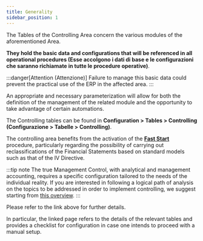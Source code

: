 ```yaml
---
title: Generality
sidebar_position: 1
---
```


The Tables of the Controlling Area concern the various modules of the aforementioned Area.

**They hold the basic data and configurations that will be referenced in all operational procedures (Esse accolgono i dati di base e le configurazioni che saranno richiamate in tutte le procedure operative)**.

:::danger[Attention (Attenzione)]
Failure to manage this basic data could prevent the practical use of the ERP in the affected area.
:::

An appropriate and necessary parameterization will allow for both the definition of the management of the related module and the opportunity to take advantage of certain automations.

The Controlling tables can be found in **Configuration > Tables > Controlling (Configurazione > Tabelle > Controlling)**.

The controlling area benefits from the activation of the [**Fast Start**](/docs/guide/fast-start) procedure, particularly regarding the possibility of carrying out reclassifications of the Financial Statements based on standard models such as that of the IV Directive.

:::tip note
The true Management Control, with analytical and management accounting, requires a specific configuration tailored to the needs of the individual reality. If you are interested in following a logical path of analysis on the topics to be addressed in order to implement controlling, we suggest starting from [this overview](/docs/controlling/general-overview-controlling/general-overview).
:::

Please refer to the link above for further details.

In particular, the linked page refers to the details of the relevant tables and provides a checklist for configuration in case one intends to proceed with a manual setup.